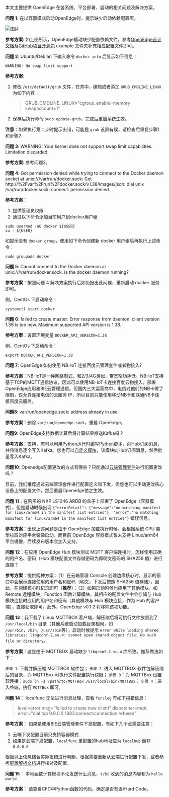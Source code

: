 本文主要提供 OpenEdge 在各系统、平台部署、启动的相关问题及解决方案。

**问题 1**: 在以容器模式启动OpenEdge时，提示缺少启动依赖配置项。

![图片](../images/setup/docker-engine-conf-miss.png)

**参考方案**: 如上图所示，OpenEdge启动缺少配置依赖文件，参考[OpenEdge设计文档](./overview/OpenEdge-design.md)及[GitHub项目开源包](https://github.com/baidu/openedge) example 文件夹补充相应配置文件即可。

**问题 2**: Ubuntu/Debian 下输入命令 `docker info` 后显示如下信息：

```
WARNING: No swap limit support
```

**参考方案**:

1. 修改 `/etc/default/grub` 文件，在其中，编辑或者添加 `GRUB_CMDLINE_LINUX` 为如下内容：
	
	> GRUB_CMDLINE_LINUX="cgroup_enable=memory swapaccount=1"

2. 保存后执行命令 `sudo update-grub`，完成后重启系统生效。

**注意**：如果执行第二步时提示出错，可能是 `grub` 设置有误，请检查后重复步骤1和步骤2.

**问题 3**: WARNING: Your kernel does not support swap limit capabilities. Limitation discarded.

**参考方案**: 参考问题2。

**问题 4**: Got permission denied while trying to connect to the Docker daemon socket at unix:///var/run/docker.sock: Get http://%2Fvar%2Frun%2Fdocker.sock/v1.38/images/json: dial unix /var/run/docker.sock: connect: permission denied.

**参考方案**：

1. 提供管理员权限
2. 通过以下命令添加当前用户到docker用户组

```shell
sudo usermod -aG docker ${USER}
su - ${USER}
``` 

如提示没有 `docker group`，使用如下命令创建新 docker 用户组后再执行上述命令：

```shell
sudo groupadd docker
```

**问题 5**: Cannot connect to the Docker daemon at unix:///var/run/docker.sock. Is the docker daemon running?

**参考方案**：按照问题 4 解决方案执行后如仍报出此问题，重新启动 docker 服务即可。

例，CentOs 下启动命令：

```shell
systemctl start docker
```

**问题 6**: failed to create master: Error response from daemon: client version 1.39 is too new. Maximum supported API version is 1.38.

**参考方案**：设置环境变量 `DOCKER_API_VERSION=1.38`

例，CentOs 下启动命令：

```shell
export DOCKER_API_VERSION=1.38
```

**问题 7**: OpenEdge 如何使用 NB-IoT 连接百度云管理套件或者物接入?

**参考方案**：NB-IoT是一种网络制式，和2/3/4G类似，带宽窄功耗低。NB-IoT支持基于TCP的MQTT通信协议，因此可以使用NB-IoT卡连接百度云物接入，部署OpenEdge应用和BIE云管理通信。但国内三大运营商中，电信对他们的NB卡做了限制，仅允许连接电信的云服务 IP，所以目前只能使用移动NB卡和联通NB卡连接百度云服务。

**问题8**: var/run/openedge.sock: address already in use

**参考方案**：删除 `var/run/openedge.sock`，重启 OpenEdge。

**问题9**: OpenEdge支持数据计算后将计算结果推送Kafka吗？

**参考方案**：支持，您可以[利用Python运行时编写Python脚本](https://github.com/baidu/openedge/blob/master/doc/zh-cn/customize/How-to-write-a-python-script-for-python-runtime.md)，向Hub订阅消息，并将消息逐个写入Kafka。您也可以[自定义模块](https://github.com/baidu/openedge/blob/master/doc/zh-cn/customize/How-to-develop-a-customize-module-for-openedge.md)，该模块向Hub订阅消息，然后批量写入Kafka。
      
**问题10**: Openedge配置更改的方式有哪些？只能通过[云端管理套件](https://cloud.baidu.com/product/bie.html)进行配置更改吗？

目前，我们推荐通过云端管理套件进行配置定义和下发，但您也可以手动更改核心设备上的配置文件，然后重启Openedge使之生效。

**问题 11**：在购买的 NXP LS1046 ARDB 的盒子上部署了 OpenEdge（容器模式），但是启动时候出现 `{"errorDetail": {"message":"no matching manifest for linux/arm64 in the manifest list entries"}, "error":"no matching manifest for linux/arm64 in the manifest list entries"}` 错误信息。

**参考方案**：出现上述问题是由于 OpenEdge 加载执行时候，会根据系统 CPU 类型拉取对应平台镜像启动，而目前 OpenEdge 容器模式暂未支持 Linux/arm64 平台镜像，后续发布版本会加入支持。

**问题 12**：在应用 OpenEdge Hub 模块测试 MQTT 客户端连接时，怎样使用正确的用户名、密码（Hub 模块配置文件存储密码为原明文密码的 SHA256 值）进行连接？

**参考方案**：提供两种方案：（1）在云端管理 Console 创建边缘核心时，显示的窗口中会展示连接使用的用户名和密码（明文，下发后按照 SHA256 值存储），因此，在创建核心时记录即可（**推荐**）；（2）如果启动时候也应用了其他模块，如 Remote 远程模块，Function 函数计算模块，其相应的配置文件中会存储与 Hub 模块连接时应用的用户名和密码（其他模块与 Hub 模块连接，作为 Hub 的客户端），直接获取即可。此外，OpenEdge v0.1.2 将移除该项功能。

**问题 13**：我下载了 Linux MQTTBOX 客户端，解压缩后将可执行文件放置到了 `/usr/local/bin` 目录（其他系统启动加载目录相同，如 `/usr/bin`，`/bin`，`/usr/sbin`等），启动时候提示 `error while loading shared libraries: libgconf-2.so.4: cannot open shared object file: No such file or directory`。

**参考方案**：这是由于 MQTTBOX 启动缺少 `libgconf-2.so.4` 库所致。推荐做法如下：

`步骤 1`: 下载并解压缩 MQTTBOX 软件包；
`步骤 2`: 进入 MQTTBOX 软件包解压缩后的目录，为 MQTTBox 可执行文件配置执行权限；
`步骤 3`：为 MQTTBox 设置软连接：`sudo ln -s /path/to/MQTTBox /usr/local/bin/MQTTBox`；
`步骤 4`：进入终端，执行 `MQTTBox` 即可。

**问题 14**： localfunc 无法进行消息处理，查看 `funclog` 有如下报错信息：

> level=error msg="failed to create new client" dispatcher=mqtt error="dial tcp 0.0.0.0:1883:connect:connection refused"

**参考方案**： 如果是使用BIE云端管理套件下发配置，有如下几个点需要注意：

1. 云端下发配置目前只支持容器模式
2. 如果是云端下发配置，`localfunc` 里配置的hub地址应为 `localhub` 而非 `0.0.0.0`

根据以上信息结合实际报错进行判断，根据需要重新从云端进行配置下发，或者参考[配置解析文档](./tutorials/Config-interpretation.md)进行核对及配置。

**问题 15**： 本地函数计算模块不论发送什么消息，`t/hi` 收到的消息内容都为 `hello world`

**参考方案**： 请查看CFC中Python函数的代码，确定是否有误/Hard Code。